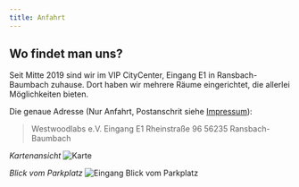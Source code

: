```yaml
---
title: Anfahrt
---
```


## Wo findet man uns?
Seit Mitte 2019 sind wir im VIP CityCenter, Eingang E1 in Ransbach-Baumbach zuhause. Dort haben wir mehrere Räume eingerichtet, die allerlei Möglichkeiten bieten. 

Die genaue Adresse (Nur Anfahrt, Postanschrit siehe [Impressum](/impressum/)):
> Westwoodlabs e.V.
> Eingang E1
> Rheinstraße 96
> 56235 Ransbach-Baumbach


*Kartenansicht*
![Karte](../dateien/Karte.png)

*Blick vom Parkplatz*
![Eingang Blick vom Parkplatz](../dateien/Eingang_1.jpg)